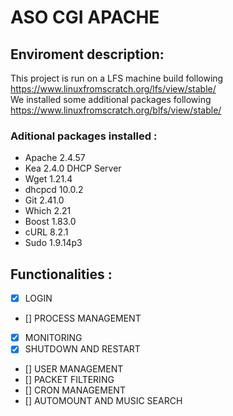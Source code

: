 # ASO CGI APACHE
## Enviroment description:
This project is run on a LFS machine build following https://www.linuxfromscratch.org/lfs/view/stable/ <br />
We installed some additional packages following https://www.linuxfromscratch.org/blfs/view/stable/ <br />
### Aditional packages installed :
  - Apache 2.4.57
  - Kea 2.4.0 DHCP Server
  - Wget 1.21.4
  - dhcpcd 10.0.2
  - Git 2.41.0
  - Which 2.21
  - Boost 1.83.0
  - cURL 8.2.1
  - Sudo  1.9.14p3

## Functionalities :
 - [X] LOGIN
 - [] PROCESS MANAGEMENT
 - [X] MONITORING
 - [X] SHUTDOWN AND RESTART
 - [] USER MANAGEMENT
 - [] PACKET FILTERING
 - [] CRON MANAGEMENT
 - [] AUTOMOUNT AND MUSIC SEARCH
